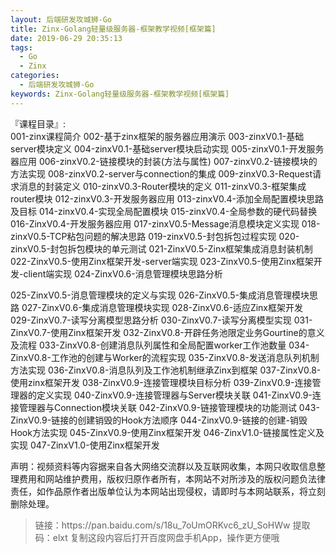 ```yaml
---
layout: 后端研发攻城狮-Go
title: Zinx-Golang轻量级服务器-框架教学视频[框架篇]
date: 2019-06-29 20:35:13
tags:
  - Go
  - Zinx
categories:
  - 后端研发攻城狮-Go
keywords: Zinx-Golang轻量级服务器-框架教学视频[框架篇]
---
```

『课程目录』:   
001-zinx课程简介
002-基于zinx框架的服务器应用演示
003-zinxV0.1-基础server模块定义
004-zinxV0.1-基础server模块启动实现
005-zinxV0.1-开发服务器应用
006-zinxV0.2-链接模块的封装(方法与属性)
007-zinxV0.2-链接模块的方法实现
008-zinxV0.2-server与connection的集成
009-zinxV0.3-Request请求消息的封装定义
010-zinxV0.3-Router模块的定义
011-zinxV0.3-框架集成router模块
012-zinxV0.3-开发服务器应用
013-zinxV0.4-添加全局配置模块思路及目标
014-zinxV0.4-实现全局配置模块
015-zinxV0.4-全局参数的硬代码替换
016-ZinxV0.4-开发服务器应用
017-zinxV0.5-Message消息模块定义实现
018-zinxV0.5-TCP粘包问题的解决思路
019-zinxV0.5-封包拆包过程实现
020-zinxV0.5-封包拆包模块的单元测试
021-ZinxV0.5-Zinx框架集成消息封装机制
022-ZinxV0.5-使用Zinx框架开发-server端实现
023-ZinxV0.5-使用Zinx框架开发-client端实现
024-ZinxV0.6-消息管理模块思路分析
<!-- more -->
025-ZinxV0.5-消息管理模块的定义与实现
026-ZinxV0.5-集成消息管理模块思路
027-ZinxV0.6-集成消息管理模块实现
028-ZinxV0.6-适应Zinx框架开发
029-ZinxV0.7-读写分离模型思路分析
030-ZinxV0.7-读写分离模型实现
031-ZinxV0.7-使用Zinx框架开发
032-ZinxV0.8-开辟任务池限定业务Gourtine的意义及流程
033-ZinxV0.8-创建消息队列属性和全局配置worker工作池数量
034-ZinxV0.8-工作池的创建与Worker的流程实现
035-ZinxV0.8-发送消息队列机制方法实现
036-ZinxV0.8-消息队列及工作池机制继承Zinx到框架
037-ZinxV0.8-使用zinx框架开发
038-ZinxV0.9-连接管理模块目标分析
039-ZinxV0.9-连接管理器的定义实现
040-ZinxV0.9-连接管理器与Server模块关联
041-ZinxV0.9-连接管理器与Connection模块关联
042-ZinxV0.9-链接管理模块的功能测试
043-ZinxV0.9-链接的创建销毁的Hook方法顺序
044-ZinxV0.9-链接的创建-销毁Hook方法实现
045-ZinxV0.9-使用Zinx框架开发
046-ZinxV1.0-链接属性定义及实现
047-ZinxV1.0-使用Zinx框架开发

<div class="post-copyright">
    <div class="post-copyright__author">
      <span class="post-copyright-meta">声明：视频资料等内容据来自各大网络交流群以及互联网收集，本网只收取信息整理费用和网站维护费用，版权归原作者所有，本网站不对所涉及的版权问题负法律责任，如作品原作者出版单位认为本网站出现侵权，请即时与本网站联系，将立刻删除处理。 </span>
    </div>
</div>

<blockquote class="blockquote-center">
链接：https://pan.baidu.com/s/18u_7oUmORKvc6_zU_SoHWw
提取码：elxt
复制这段内容后打开百度网盘手机App，操作更方便哦
</blockquote>
